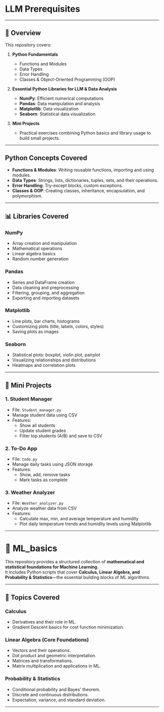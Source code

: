 # LLM Prerequisites

---

## 📝 Overview

This repository covers:

1. **Python Fundamentals**
   - Functions and Modules
   - Data Types
   - Error Handling
   - Classes & Object-Oriented Programming (OOP)

2. **Essential Python Libraries for LLM & Data Analysis**
   - **NumPy**: Efficient numerical computations
   - **Pandas**: Data manipulation and analysis
   - **Matplotlib**: Data visualization
   - **Seaborn**: Statistical data visualization

3. **Mini Projects**
   - Practical exercises combining Python basics and library usage to build small projects.

---

## Python Concepts Covered

- **Functions & Modules**: Writing reusable functions, importing and using modules.
- **Data Types**: Strings, lists, dictionaries, tuples, sets, and their operations.
- **Error Handling**: Try-except blocks, custom exceptions.
- **Classes & OOP**: Creating classes, inheritance, encapsulation, and polymorphism.

---

## 📊 Libraries Covered

### NumPy
- Array creation and manipulation
- Mathematical operations
- Linear algebra basics
- Random number generation

### Pandas
- Series and DataFrame creation
- Data cleaning and preprocessing
- Filtering, grouping, and aggregation
- Exporting and importing datasets

### Matplotlib
- Line plots, bar charts, histograms
- Customizing plots (title, labels, colors, styles)
- Saving plots as images

### Seaborn
- Statistical plots: boxplot, violin plot, pairplot
- Visualizing relationships and distributions
- Heatmaps and correlation plots

---



## 🚀 Mini Projects

### 1. **Student Manager**
- File: `Student_manager.py`
- Manage student data using CSV
- Features:
  - Show all students
  - Update student grades
  - Filter top students (A/B) and save to CSV

### 2. **To-Do App**
- File: `todo.py`
- Manage daily tasks using JSON storage
- Features:
  - Show, add, remove tasks
  - Mark tasks as complete

### 3. **Weather Analyzer**
- File: `Weather_analyzer.py`
- Analyze weather data from CSV
- Features:
  - Calculate max, min, and average temperature and humidity
  - Plot daily temperature trends and humidity levels using Matplotlib

---


# 📘 ML_basics

This repository provides a structured collection of **mathematical and statistical foundations for Machine Learning**.  
It includes Python scripts that cover **Calculus, Linear Algebra, and Probability & Statistics**—the essential building blocks of ML algorithms.  

---

## 🚀 Topics Covered

###  Calculus
- Derivatives and their role in ML.
- Gradient Descent basics for cost function minimization.

###  Linear Algebra (Core Foundations)
- Vectors and their operations.
- Dot product and geometric interpretation.
- Matrices and transformations.
- Matrix multiplication and applications in ML.

###  Probability & Statistics
- Conditional probability and Bayes' theorem.
- Discrete and continuous distributions.
- Expectation, variance, and standard deviation.

---




